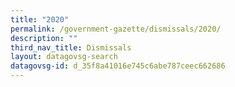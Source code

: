 ```yaml
---
title: "2020"
permalink: /government-gazette/dismissals/2020/
description: ""
third_nav_title: Dismissals
layout: datagovsg-search
datagovsg-id: d_35f8a41016e745c6abe787ceec662686
---
```

